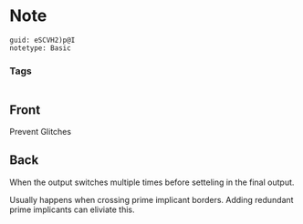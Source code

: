 # Note
```
guid: eSCVH2)p@I
notetype: Basic
```

### Tags
```
```

## Front
Prevent Glitches

## Back
When the output switches multiple times before setteling in the final output.

Usually happens when crossing prime implicant borders. Adding redundant prime implicants can eliviate this.
